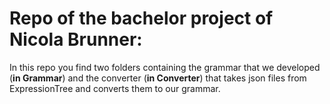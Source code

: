 # Repo of the bachelor project of Nicola Brunner:
In this repo you find two folders containing the grammar that we developed (**in Grammar**) 
and the converter (**in Converter**) that takes json files from ExpressionTree and converts them to our grammar.